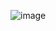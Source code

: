 ![image](https://user-images.githubusercontent.com/53114683/131256930-46c8bd4d-97e7-48fd-85ce-d4947a0abd63.png)

